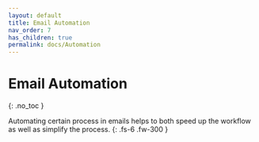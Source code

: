 ```yaml
---
layout: default
title: Email Automation
nav_order: 7
has_children: true
permalink: docs/Automation
---
```


# Email Automation
{: .no_toc }

Automating certain process in emails helps to both speed up the workflow as well as simplify the process.
{: .fs-6 .fw-300 }
